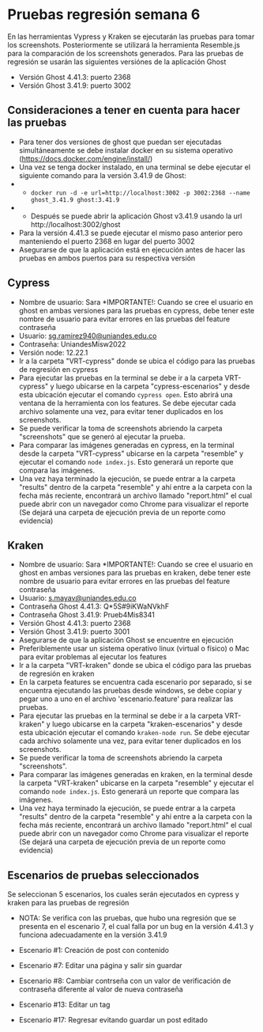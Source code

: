 # Pruebas regresión semana 6

En las herramientas Vypress y Kraken se ejecutarán las pruebas para tomar los screenshots. Posteriormente se utilizará la herramienta Resemble.js para la comparación de los screenshots generados.
Para las pruebas de regresión se usarán las siguientes versiónes de la aplicación Ghost

* Versión Ghost 4.41.3: puerto 2368
* Versión Ghost 3.41.9: puerto 3002

## Consideraciones a tener en cuenta para hacer las pruebas
* Para tener dos versiones de ghost que puedan ser ejecutadas simultáneamente se debe instalar docker en su sistema operativo (https://docs.docker.com/engine/install/)
* Una vez se tenga docker instalado, en una terminal se debe ejecutar el siguiente comando para la versión 3.41.9 de Ghost: 
* * `docker run -d -e url=http://localhost:3002 -p 3002:2368 --name ghost_3.41.9 ghost:3.41.9`
* * Después se puede abrir la aplicación Ghost v3.41.9 usando la url http://localhost:3002/ghost
* Para la versión 4.41.3 se puede ejecutar el mismo paso anterior pero manteniendo el puerto 2368 en lugar del puerto 3002
* Asegurarse de que la aplicación está en ejecución antes de hacer las pruebas en ambos puertos para su respectiva versión

## Cypress

* Nombre de usuario: Sara *IMPORTANTE!: Cuando se cree el usuario en ghost en ambas versiones para las pruebas en cypress, debe tener este nombre de usuario para evitar errores en las pruebas del feature contraseña
* Usuario: sg.ramirez940@uniandes.edu.co
* Contraseña: UniandesMisw2022
* Versión node: 12.22.1
* Ir a la carpeta "VRT-cypress" donde se ubica el código para las pruebas de regresión en cypress
* Para ejecutar las pruebas en la terminal se debe ir a la carpeta VRT-cypress" y luego ubicarse en la carpeta "cypress-escenarios" y desde esta ubicación ejecutar el comando `cypress open`. Esto abrirá una ventana de la herramienta con los features. Se debe ejecutar cada archivo solamente una vez, para evitar tener duplicados en los screenshots. 
* Se puede verificar la toma de screenshots abriendo la carpeta "screenshots" que se generó al ejecutar la prueba.
* Para comparar las imágenes generadas en cypress, en la terminal desde la carpeta "VRT-cypress" ubicarse en la carpeta "resemble" y ejecutar el comando `node index.js`. Esto generará un reporte que compara las imágenes.
* Una vez haya terminado la ejecución, se puede entrar a la carpeta "results" dentro de la carpeta "resemble" y ahí entre a la carpeta con la fecha más reciente, encontrará un archivo llamado "report.html" el cual puede abrir con un navegador como Chrome para visualizar el reporte (Se dejará una carpeta de ejecución previa de un reporte como evidencia)

## Kraken
* Nombre de usuario: Sara *IMPORTANTE!: Cuando se cree el usuario en ghost en ambas versiones para las pruebas en kraken, debe tener este nombre de usuario para evitar errores en las pruebas del feature contraseña
* Usuario: s.mayav@uniandes.edu.co
* Contraseña Ghost 4.41.3: Q*5S#9iKWaNVkhF
* Contraseña Ghost 3.41.9: Prueb4Mis8341
* Versión Ghost 4.41.3: puerto 2368
* Versión Ghost 3.41.9: puerto 3001
* Asegurarse de que la aplicación Ghost se encuentre en ejecución
* Preferiblemente usar un sistema operativo linux (virtual o físico) o Mac para evitar problemas al ejecutar los features
* Ir a la carpeta "VRT-kraken" donde se ubica el código para las pruebas de regresión en kraken
* En la carpeta features se encuentra cada escenario por separado, si se encuentra ejecutando las pruebas desde windows, se debe copiar y pegar uno a uno en el archivo 'escenario.feature' para realizar las pruebas.
* Para ejecutar las pruebas en la terminal se debe ir a la carpeta VRT-kraken" y luego ubicarse en la carpeta "kraken-escenarios" y desde esta ubicación ejecutar el comando `kraken-node run`. Se debe ejecutar cada archivo solamente una vez, para evitar tener duplicados en los screenshots. 
* Se puede verificar la toma de screenshots abriendo la carpeta "screenshots".
* Para comparar las imágenes generadas en kraken, en la terminal desde la carpeta "VRT-kraken" ubicarse en la carpeta "resemble" y ejecutar el comando `node index.js`. Esto generará un reporte que compara las imágenes.
* Una vez haya terminado la ejecución, se puede entrar a la carpeta "results" dentro de la carpeta "resemble" y ahí entre a la carpeta con la fecha más reciente, encontrará un archivo llamado "report.html" el cual puede abrir con un navegador como Chrome para visualizar el reporte (Se dejará una carpeta de ejecución previa de un reporte como evidencia)


## Escenarios de pruebas seleccionados

Se seleccionan 5 escenarios, los cuales serán ejecutados en cypress y kraken para las pruebas de regresión

* NOTA: Se verifica con las pruebas, que hubo una regresión que se presenta en el escenario 7, el cual falla por un bug en la versión 4.41.3 y funciona adecuadamente en la versión 3.41.9

* Escenario #1: Creación de post con contenido
* Escenario #7: Editar una página y salir sin guardar
* Escenario #8: Cambiar contrseña con un valor de verificación de contraseña diferente al valor de nueva contraseña
* Escenario #13: Editar un tag
* Escenario #17: Regresar evitando guardar un post editado




